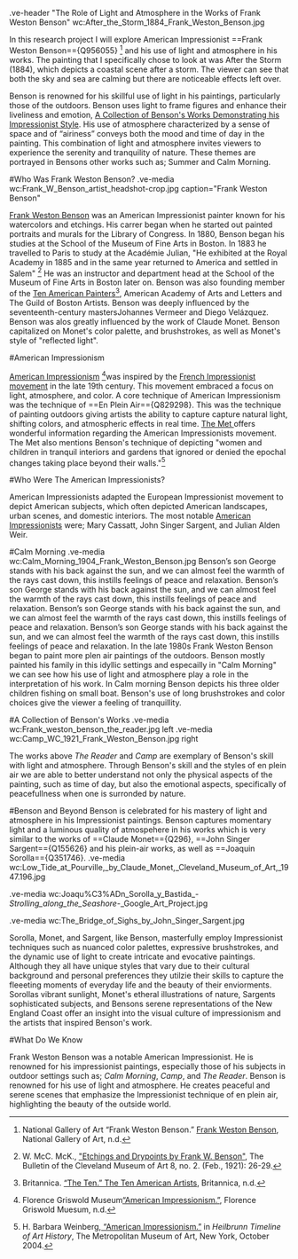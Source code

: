 .ve-header "The Role of Light and Atmosphere in the Works of Frank Weston Benson" wc:After_the_Storm_1884_Frank_Weston_Benson.jpg

In this research project I will explore American Impressionist ==Frank Weston Benson=={Q956055} [^1] and his use of light and atmosphere in his works. The painting that I specifically chose to look at was After the Storm (1884), which depicts a coastal scene after a storm. The viewer can see that both the sky and sea are calming but there are noticeable effects left over. 

Benson is renowned for his skillful use of light in his paintings, particularly those of the outdoors. Benson uses light to frame figures and enhance their liveliness and emotion, [A Collection of Benson's Works Demonstrating his Impressionist Style](https://www.youtube.com/watch?v=zisXUpQ-tfA). His use of atmosphere characterized by a sense of space and of “airiness” conveys both the mood and time of day in the painting. This combination of light and atmosphere invites viewers to experience the serenity and tranquility of nature. These themes are portrayed in Bensons other works such as; Summer and Calm Morning.

#Who Was Frank Weston Benson?
.ve-media wc:Frank_W_Benson_artist_headshot-crop.jpg caption="Frank Weston Benson"

[Frank Weston Benson](https://en.wikipedia.org/wiki/Frank_Weston_Benson) was an American Impressionist painter known for his watercolors and etchings. His carrer began when he started out painted portraits and murals for the Library of Congress. In 1880, Benson began his studies at the School of the Museum of Fine Arts in Boston. In 1883 he travelled to Paris to study at the Académie Julian, "He exhibited at the Royal Academy in 1885 and in the same year returned to America and settled in Salem" [^2] He was an instructor and department head at the School of the Museum of Fine Arts in Boston later on. Benson was also founding member of the [Ten American Painters](https://en.wikipedia.org/wiki/Ten_American_Painters)[^3], American Academy of Arts and Letters and The Guild of Boston Artists. Benson was deeply influenced by the seventeenth-century mastersJohannes Vermeer and Diego Velázquez. Benson was alos greatly influenced by the work of Claude Monet. Benson capitalized on Monet's color palette, and brushstrokes, as well as Monet's style of "reflected light". 


#American Impressionism

[American Impressionism](https://www.youtube.com/watch?v=HTOO-ukvs4g) [^4]was inspired by the [French Impressionist movement](https://www.tate.org.uk/art/art-terms/i/impressionism#:~:text=Impressionism%20developed%20in%20France%20in,and%20scenes%20of%20everyday%20life) in the late 19th century. This movement embraced a focus on light, atmosphere, and color. A core technique of American Impressionism was the technique of ==En Plein Air=={Q829298}. This was the technique of painting outdoors giving artists the ability to capture capture natural light, shifting colors, and atmospheric effects in real time. [The Met ](https://www.metmuseum.org/toah/hd/aimp/hd_aimp.htm) offers  wonderful information regarding the American Impressionists movement. The Met also mentions Benson's technique of  depicting "women and children in tranquil interiors and gardens that ignored or denied the epochal changes taking place beyond their walls."[^5]

#Who Were The American Impressionists?

American Impressionists adapted the European Impressionist movement to depict American subjects, which often depicted American landscapes, urban scenes, and domestic interiors. The most notable [American Impressionists](https://en.wikipedia.org/wiki/American_Impressionism#Notable_American_impressionists) were; Mary Cassatt, John Singer Sargent, and Julian Alden Weir. 

#Calm Morning
.ve-media wc:Calm_Morning_1904_Frank_Weston_Benson.jpg
Benson’s son George stands with his back against the sun, and we can almost feel the warmth of the rays cast down, this instills feelings of peace and relaxation. Benson’s son George stands with his back against the sun, and we can almost feel the warmth of the rays cast down, this instills feelings of peace and relaxation. Benson’s son George stands with his back against the sun, and we can almost feel the warmth of the rays cast down, this instills feelings of peace and relaxation. Benson’s son George stands with his back against the sun, and we can almost feel the warmth of the rays cast down, this instills feelings of peace and relaxation. In the late 1980s Frank Weston Benson began to paint more plen air paintings of the outdoors. Benson mostly painted his family in this idyllic settings and especailly in "Calm Morning" we can see how his use of light and atmosphere play a role in the interpretation of his work. In Calm morning Benson depicts his three older children fishing on small boat. Benson's use of long brushstrokes and color choices give the viewer a feeling of tranquillity. 

#A Collection of Benson's Works
.ve-media wc:Frank_weston_benson_the_reader.jpg left
.ve-media wc:Camp_WC_1921_Frank_Weston_Benson.jpg right

The works above *The Reader* and *Camp* are exemplary of Benson's skill with light and atmosphere. Through Benson's skill and the styles of en plein air we are able to better understand not only the physical aspects of the painting, such as time of day, but also the emotional aspects, specifically of peacefullness when one is surronded by nature. 


#Benson and Beyond 
Benson is celebrated for his mastery of light and atmosphere in his Impressionist paintings. Benson captures momentary light and a luminous quality of atmospehere in his works which is very similar to the works of ==Claude Monet=={Q296}, ==John Singer Sargent=={Q155626} and his plein-air works, as well as ==Joaquin Sorolla=={Q351746}. 
.ve-media wc:Low_Tide_at_Pourville,_by_Claude_Monet,_Cleveland_Museum_of_Art,_1947.196.jpg 

.ve-media wc:Joaqu%C3%ADn_Sorolla_y_Bastida_-_Strolling_along_the_Seashore_-_Google_Art_Project.jpg 

.ve-media wc:The_Bridge_of_Sighs_by_John_Singer_Sargent.jpg


Sorolla, Monet, and Sargent, like Benson, masterfully employ Impressionist techniques such as nuanced color palettes, expressive brushstrokes, and the dynamic use of light to create intricate and evocative paintings.  Although they all have unique styles that vary due to their cultural background and personal preferences they utilzie their skills to capture the fleeeting moments of everyday life and the beauty of their enviorments. Sorollas vibrant sunlight, Monet's etheral illustrations of nature, Sargents sophisticated subjects, and Bensons serene representations of the New England Coast offer an insight into the visual culture of impressionism and the artists that  inspired Benson's work. 

#What Do We Know

Frank Weston Benson was a notable American Impressionist. He is renowned for his impressionist paintings, especially those of his subjects in outdoor settings such as; *Calm Morning*, *Camp*, and *The Reader*. Benson is renowned for his use of light and atmosphere. He creates peaceful and serene scenes that emphasize the Impressionist technique of en plein air, highlighting the beauty of the outside world. 

[^1]: National Gallery of Art “Frank Weston Benson.” [Frank Weston Benson](https://www.nga.gov/collection/artist-info.949.html), National Gallery of Art, n.d.

[^2]:  W. McC. McK., ["Etchings and Drypoints by Frank W. Benson"](https://www.jstor.org/stable/25136451), The Bulletin of the Cleveland Museum of Art 8, no. 2. (Feb., 1921): 26-29.

[^3]: Britannica. [“The Ten.” The Ten American Artists](https://www.britannica.com/art/the-Ten), Britannica, n.d.

[^4]: Florence Griswold Museum[“American Impressionism.”](https://florencegriswoldmuseum.org/collections/online/fox-chase/fox-chase-american-impressionism/), Florence Griswold Muesum, n.d. 

[^5]: H. Barbara Weinberg,[ “American Impressionism.”]( https://www.metmuseum.org/toah/hd/aimp/hd_aimp.htm)
 in *Heilbrunn Timeline of Art History*, The Metropolitan Museum of Art, New York, October 2004.



